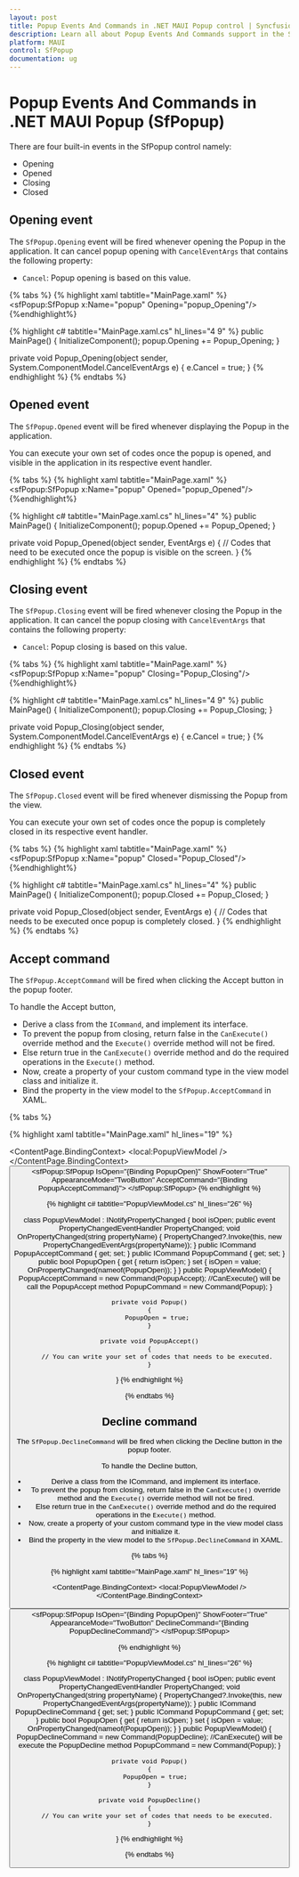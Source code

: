 ```yaml
---
layout: post
title: Popup Events And Commands in .NET MAUI Popup control | Syncfusion
description: Learn all about Popup Events And Commands support in the Syncfusion .NET MAUI Popup (SfPopup) control and more.
platform: MAUI
control: SfPopup
documentation: ug
--- 
```


# Popup Events And Commands in .NET MAUI Popup (SfPopup)

There are four built-in events in the SfPopup control namely:

* Opening
* Opened
* Closing
* Closed

## Opening event

The `SfPopup.Opening` event will be fired whenever opening the Popup in the application. It can cancel popup opening with `CancelEventArgs` that contains the following property:

* `Cancel`: Popup opening is based on this value.

{% tabs %}
{% highlight xaml tabtitle="MainPage.xaml" %}
<sfPopup:SfPopup x:Name="popup" Opening="popup_Opening"/>
{%endhighlight%}

{% highlight c# tabtitle="MainPage.xaml.cs" hl_lines="4 9" %}
public MainPage()
{
    InitializeComponent();
    popup.Opening += Popup_Opening;
}

private void Popup_Opening(object sender, System.ComponentModel.CancelEventArgs e)
{
    e.Cancel = true;
}
{% endhighlight %}
{% endtabs %}

## Opened event

The `SfPopup.Opened` event will be fired whenever displaying the Popup in the application.

You can execute your own set of codes once the popup is opened, and visible in the application in its respective event handler.

{% tabs %}
{% highlight xaml tabtitle="MainPage.xaml" %}
<sfPopup:SfPopup x:Name="popup" Opened="popup_Opened"/>
{%endhighlight%}

{% highlight c# tabtitle="MainPage.xaml.cs" hl_lines="4" %}
public MainPage()
{
    InitializeComponent();
    popup.Opened += Popup_Opened;
}

private void Popup_Opened(object sender, EventArgs e)
{
   // Codes that need to be executed once the popup is visible on the screen.
}
{% endhighlight %}
{% endtabs %}

## Closing event

The `SfPopup.Closing` event will be fired whenever closing the Popup in the application. It can cancel the popup closing with `CancelEventArgs` that contains the following property:

* `Cancel`: Popup closing is based on this value.

{% tabs %}
{% highlight xaml tabtitle="MainPage.xaml" %}
<sfPopup:SfPopup x:Name="popup"  Closing="Popup_Closing"/>
{%endhighlight%}

{% highlight c# tabtitle="MainPage.xaml.cs" hl_lines="4 9" %}
public MainPage()
{
    InitializeComponent();
    popup.Closing += Popup_Closing;
}

private void Popup_Closing(object sender, System.ComponentModel.CancelEventArgs e)
{
    e.Cancel = true;
}
{% endhighlight %}
{% endtabs %}

## Closed event

The `SfPopup.Closed` event will be fired whenever dismissing the Popup from the view.

You can execute your own set of codes once the popup is completely closed in its respective event handler.

{% tabs %}
{% highlight xaml tabtitle="MainPage.xaml" %}
<sfPopup:SfPopup x:Name="popup" Closed="Popup_Closed"/>
{%endhighlight%}

{% highlight c# tabtitle="MainPage.xaml.cs" hl_lines="4" %}
public MainPage()
{
    InitializeComponent();
    popup.Closed += Popup_Closed;
}

private void Popup_Closed(object sender, EventArgs e)
{
    // Codes that needs to be executed once popup is completely closed.
}
{% endhighlight %}
{% endtabs %}

## Accept command

The `SfPopup.AcceptCommand` will be fired when clicking the Accept button in the popup footer.

To handle the Accept button,

* Derive a class from the `ICommand`, and implement its interface.
* To prevent the popup from closing, return false in the `CanExecute()` override method and the `Execute()` override method will not be fired.
* Else return true in the `CanExecute()` override method and do the required operations in the `Execute()` method.
* Now, create a property of your custom command type in the view model class and initialize it.
* Bind the property in the view model to the `SfPopup.AcceptCommand` in XAML.

{% tabs %}

{% highlight xaml tabtitle="MainPage.xaml" hl_lines="19" %}

<?xml version="1.0" encoding="utf-8" ?>
<ContentPage xmlns="http://schemas.microsoft.com/dotnet/2021/maui"
             xmlns:x="http://schemas.microsoft.com/winfx/2009/xaml"
             xmlns:local="clr-namespace:Popup"
             xmlns:sfPopup="clr-namespace:Syncfusion.Maui.Popup;assembly=Syncfusion.Maui.Popup"
             x:Class="Popup.MainPage">
    <ContentPage.BindingContext>
        <local:PopupViewModel />
    </ContentPage.BindingContext>
    <StackLayout>
        <Button  Text="ClickToShowPopup"
                 VerticalOptions="Center"
                 HorizontalOptions="Center"
                 Command="{Binding PopupCommand}" />
        <sfPopup:SfPopup IsOpen="{Binding PopupOpen}"
                         ShowFooter="True"
                         AppearanceMode="TwoButton"
                         AcceptCommand="{Binding PopupAcceptCommand}">
        </sfPopup:SfPopup>
    </StackLayout>
</ContentPage>
{% endhighlight %}

{% highlight c# tabtitle="PopupViewModel.cs" hl_lines="26" %}

class PopupViewModel : INotifyPropertyChanged
{
    bool isOpen;
    public event PropertyChangedEventHandler PropertyChanged;
    void OnPropertyChanged(string propertyName)
    {
        PropertyChanged?.Invoke(this, new PropertyChangedEventArgs(propertyName));
    }
    public ICommand PopupAcceptCommand { get; set; }
    public ICommand PopupCommand { get; set; }
    public bool PopupOpen
    {
        get
        {
            return isOpen;
        }
        set
        {
            isOpen = value;
            OnPropertyChanged(nameof(PopupOpen));
        }
    }
    public PopupViewModel()
    {
        PopupAcceptCommand = new Command(PopupAccept); //CanExecute() will be call the PopupAccept method
        PopupCommand = new Command(Popup);
    }

    private void Popup()
    {
        PopupOpen = true;
    }

    private void PopupAccept()
    {
        // You can write your set of codes that needs to be executed.
    }
}
{% endhighlight %}

{% endtabs %}

## Decline command

The `SfPopup.DeclineCommand` will be fired when clicking the Decline button in the popup footer. 

To handle the Decline button,

* Derive a class from the ICommand, and implement its interface.
* To prevent the popup from closing, return false in the `CanExecute()` override method and the `Execute()` override method will not be fired.
* Else return true in the `CanExecute()` override method and do the required operations in the `Execute()` method.
* Now, create a property of your custom command type in the view model class and initialize it.
* Bind the property in the view model to the `SfPopup.DeclineCommand` in XAML.

{% tabs %}

{% highlight xaml tabtitle="MainPage.xaml" hl_lines="19" %}

<?xml version="1.0" encoding="utf-8" ?>
<ContentPage xmlns="http://schemas.microsoft.com/dotnet/2021/maui"
             xmlns:x="http://schemas.microsoft.com/winfx/2009/xaml"
             xmlns:local="clr-namespace:Popup"
             xmlns:sfPopup="clr-namespace:Syncfusion.Maui.Popup;assembly=Syncfusion.Maui.Popup"
             x:Class="Popup.MainPage">
    <ContentPage.BindingContext>
        <local:PopupViewModel />
    </ContentPage.BindingContext>
    <StackLayout>
        <Button  Text="ClickToShowPopup"
                 VerticalOptions="Center"
                 HorizontalOptions="Center"
                 Command="{Binding PopupCommand}" />
        <sfPopup:SfPopup IsOpen="{Binding PopupOpen}"
                         ShowFooter="True"
                         AppearanceMode="TwoButton"
                         DeclineCommand="{Binding PopupDeclineCommand}">
        </sfPopup:SfPopup>
    </StackLayout>
</ContentPage>


{% endhighlight %}

{% highlight c# tabtitle="PopupViewModel.cs" hl_lines="26" %}
 
class PopupViewModel : INotifyPropertyChanged
{
    bool isOpen;
    public event PropertyChangedEventHandler PropertyChanged;
    void OnPropertyChanged(string propertyName)
    {
       PropertyChanged?.Invoke(this, new PropertyChangedEventArgs(propertyName));
    }
    public ICommand PopupDeclineCommand { get; set; }
    public ICommand PopupCommand { get; set; }
    public bool PopupOpen 
    {
        get 
        { 
            return isOpen; 
        }
        set
        {
            isOpen = value;
            OnPropertyChanged(nameof(PopupOpen));
        } 
    }
    public PopupViewModel()
    {
        PopupDeclineCommand = new Command(PopupDecline); //CanExecute() will be execute the PopupDecline method
        PopupCommand = new Command(Popup);
    }

    private void Popup()
    {
       PopupOpen = true;
    }

    private void PopupDecline()
    {
        // You can write your set of codes that needs to be executed.
    }
}
{% endhighlight %}

{% endtabs %}
